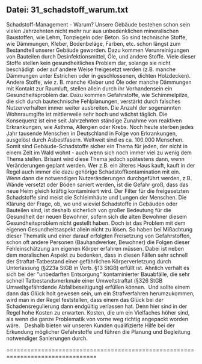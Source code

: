 **Datei:** 31_schadstoff_warum.txt
----------------------------------------

Schadstoff-Management - Warum?
Unsere Gebäude bestehen schon sein vielen Jahrzehnten nicht mehr nur aus unbedenklichen mineralischen Baustoffen, wie Lehm, Tonziegeln oder Beton. 
So sind technische Stoffe, wie Dämmungen, Kleber, Bodenbeläge, Farben, etc. schon längst zum Bestandteil unserer Gebäude geworden. 
Dazu kommen Verunreinigungen von Bauteilen durch Desinfektionsmittel, Öle, und andere Stoffe.
Viele dieser Stoffe stellen kein gesundheitliches Problem dar, solange sie nicht beschädigt  oder auf andere Weise freigesetzt werden
 (z.B. manche Dämmungen unter Estrichen oder in geschlossenen, dichten Holzdecken). 
Andere Stoffe, wie z. B. manche Kleber und Öle oder manche Dämmungen mit Kontakt zur Raumluft, stellen allein durch ihr Vorhandensein ein Gesundheitsproblem dar. Dazu kommen Gefahrstoffe, wie Schimmelpilze, die sich durch bautechnische Fehlplanungen, verstärkt durch falsches Nutzerverhalten immer weiter ausbreiten. Die Anzahl der sogenannten Wohnraumgifte ist mittlerweile sehr hoch und wächst täglich. Die Konsequenz ist eine seit Jahrzehnten ständige Zunahme von reaktiven Erkrankungen, wie Asthma, Allergien oder Krebs. Noch heute sterben jedes Jahr tausende Menschen in Deutschland in Folge von Erkrankungen, ausgelöst durch Asbestfasern. Weltweit sind es ca. 100.000 Menschen.
Somit sind Gebäude-Schadstoffe sicher ein Thema für jeden, der nicht in einem Zelt im Wald wohnt - auch wenn sich noch immer viel zu wenig dem Thema stellen. 
Brisant wird diese Thema jedoch spätestens dann, wenn Veränderungen geplant werden. Wer z.B. ein älteres Haus kauft, kauft in der Regel auch immer die dazu gehörige Schadstoffkontamination mit ein. Wenn dann die notwendigen Nutzeränderungen durchgeführt werden, z.B. Wände versetzt oder Böden saniert werden, ist die Gefahr groß, dass das neue Heim gleich kräftig kontaminiert wird. Der Filter für die freigesetzten Schadstoffe sind meist die Schleimhäute und Lungen der Menschen.
Die Klärung der Frage, ob, wo und wieviel Schadstoffe in Gebäuden oder Bauteilen sind, ist deshalb sicherlich von großer Bedeutung für die Gesundheit der neuen Bewohner, sofern sich die alten Bewohner diesem Gesundheitsproblem nicht gestellt haben. Doch ist das Problem mit dem eigenen Gesundheitsaspekt allein nicht zu lösen. 
So haben bei Mißachtung dieser Thematik und einer darauf erfolgten Freisetzung von Gefahrstoffen, schon oft andere Personen (Bauhandwerker, Bewohner) die Folgen dieser Fehleinschätzung am eigenen Körper erfahren müssen. Dabei ist neben dem moralischen Aspekt zu bedenken, dass in diesen Fällen sehr schnell der Straftat-Tatbestand einer gefährlichen Körperverletzung durch Unterlassung (§223a StGB in Verb. §13 StGB) erfüllt ist. Ähnlich verhält es sich bei der "unbedarften Entsorgung" kontaminierter Bauabfälle, die sehr schnell Tatbestandsmerkmale einer Umweltstraftat (§326 StGB Umweltgefährdende Abfallbeseitigung) erfüllen können.  Und sollte einem dann das Glück holt gewesen sein, um ein Strafverfahren herumzukommen, wird man in der Regel feststellen, dass einem das Glück bei der Schadensregulierung dann endgültig verlassen hat. Denn hier sind in der Regel hohe Kosten zu erwarten. Kosten, die um ein Vielfaches höher sind, als wenn die ganze Problematik von vorne weg richtig angepackt worden wäre.  
Deshalb bieten wir unseren Kunden qualifizierte Hilfe bei der Erkundung möglicher Gefahrstoffe und führen die Planung und Begleitung notwendiger Sanierungen durch. 

================================================================================
